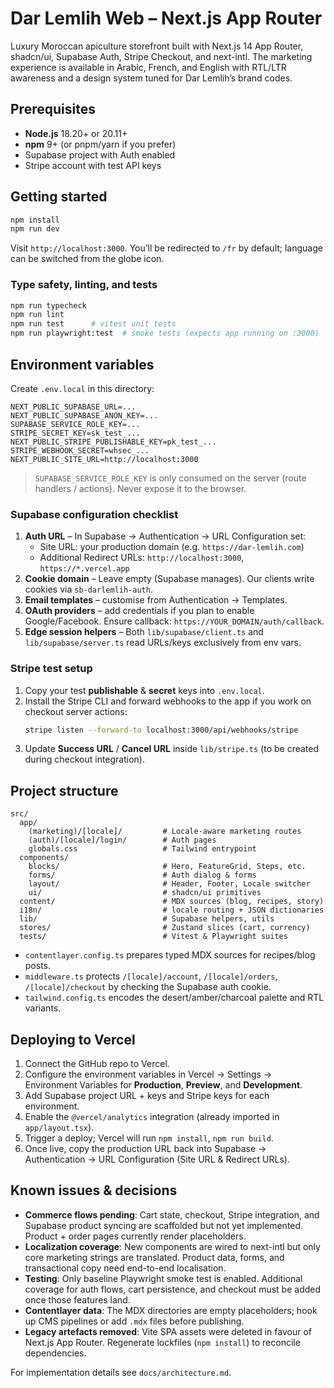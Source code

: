 # Dar Lemlih Web – Next.js App Router

Luxury Moroccan apiculture storefront built with Next.js 14 App Router, shadcn/ui, Supabase Auth, Stripe Checkout, and next-intl. The marketing experience is available in Arabic, French, and English with RTL/LTR awareness and a design system tuned for Dar Lemlih’s brand codes.

## Prerequisites

- **Node.js** 18.20+ or 20.11+
- **npm** 9+ (or pnpm/yarn if you prefer)
- Supabase project with Auth enabled
- Stripe account with test API keys

## Getting started

```bash
npm install
npm run dev
```

Visit `http://localhost:3000`. You’ll be redirected to `/fr` by default; language can be switched from the globe icon.

### Type safety, linting, and tests

```bash
npm run typecheck
npm run lint
npm run test      # vitest unit tests
npm run playwright:test  # smoke tests (expects app running on :3000)
```

## Environment variables

Create `.env.local` in this directory:

```
NEXT_PUBLIC_SUPABASE_URL=...
NEXT_PUBLIC_SUPABASE_ANON_KEY=...
SUPABASE_SERVICE_ROLE_KEY=...
STRIPE_SECRET_KEY=sk_test_...
NEXT_PUBLIC_STRIPE_PUBLISHABLE_KEY=pk_test_...
STRIPE_WEBHOOK_SECRET=whsec_...
NEXT_PUBLIC_SITE_URL=http://localhost:3000
```

> `SUPABASE_SERVICE_ROLE_KEY` is only consumed on the server (route handlers / actions). Never expose it to the browser.

### Supabase configuration checklist

1. **Auth URL** – In Supabase → Authentication → URL Configuration set:
   - Site URL: your production domain (e.g. `https://dar-lemlih.com`)
   - Additional Redirect URLs: `http://localhost:3000`, `https://*.vercel.app`
2. **Cookie domain** – Leave empty (Supabase manages). Our clients write cookies via `sb-darlemlih-auth`.
3. **Email templates** – customise from Authentication → Templates.
4. **OAuth providers** – add credentials if you plan to enable Google/Facebook. Ensure callback: `https://YOUR_DOMAIN/auth/callback`.
5. **Edge session helpers** – Both `lib/supabase/client.ts` and `lib/supabase/server.ts` read URLs/keys exclusively from env vars.

### Stripe test setup

1. Copy your test **publishable** & **secret** keys into `.env.local`.
2. Install the Stripe CLI and forward webhooks to the app if you work on checkout server actions:
   ```bash
   stripe listen --forward-to localhost:3000/api/webhooks/stripe
   ```
3. Update **Success URL** / **Cancel URL** inside `lib/stripe.ts` (to be created during checkout integration).

## Project structure

```
src/
  app/
    (marketing)/[locale]/         # Locale-aware marketing routes
    (auth)/[locale]/login/        # Auth pages
    globals.css                   # Tailwind entrypoint
  components/
    blocks/                       # Hero, FeatureGrid, Steps, etc.
    forms/                        # Auth dialog & forms
    layout/                       # Header, Footer, Locale switcher
    ui/                           # shadcn/ui primitives
  content/                        # MDX sources (blog, recipes, story)
  i18n/                           # locale routing + JSON dictionaries
  lib/                            # Supabase helpers, utils
  stores/                         # Zustand slices (cart, currency)
  tests/                          # Vitest & Playwright suites
```

- `contentlayer.config.ts` prepares typed MDX sources for recipes/blog posts.
- `middleware.ts` protects `/[locale]/account`, `/[locale]/orders`, `/[locale]/checkout` by checking the Supabase auth cookie.
- `tailwind.config.ts` encodes the desert/amber/charcoal palette and RTL variants.

## Deploying to Vercel

1. Connect the GitHub repo to Vercel.
2. Configure the environment variables in Vercel → Settings → Environment Variables for **Production**, **Preview**, and **Development**.
3. Add Supabase project URL + keys and Stripe keys for each environment.
4. Enable the `@vercel/analytics` integration (already imported in `app/layout.tsx`).
5. Trigger a deploy; Vercel will run `npm install`, `npm run build`.
6. Once live, copy the production URL back into Supabase → Authentication → URL Configuration (Site URL & Redirect URLs).

## Known issues & decisions

- **Commerce flows pending**: Cart state, checkout, Stripe integration, and Supabase product syncing are scaffolded but not yet implemented. Product + order pages currently render placeholders.
- **Localization coverage**: New components are wired to next-intl but only core marketing strings are translated. Product data, forms, and transactional copy need end-to-end localisation.
- **Testing**: Only baseline Playwright smoke test is enabled. Additional coverage for auth flows, cart persistence, and checkout must be added once those features land.
- **Contentlayer data**: The MDX directories are empty placeholders; hook up CMS pipelines or add `.mdx` files before publishing.
- **Legacy artefacts removed**: Vite SPA assets were deleted in favour of Next.js App Router. Regenerate lockfiles (`npm install`) to reconcile dependencies.

For implementation details see `docs/architecture.md`.

